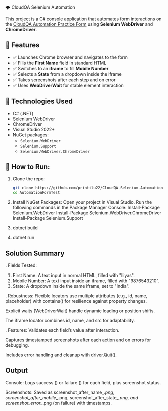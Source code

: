 🌩️ CloudQA Selenium Automation

This project is a C# console application that automates form interactions on the [CloudQA Automation Practice Form](https://app.cloudqa.io/home/AutomationPracticeForm) using **Selenium WebDriver** and **ChromeDriver**.

## 📌 Features

- ✅ Launches Chrome browser and navigates to the form
- ✅ Fills the **First Name** field in standard HTML
- ✅ Switches to an **iframe** to fill **Mobile Number**
- ✅ Selects a **State** from a dropdown inside the iframe
- ✅ Takes screenshots after each step and on error
- ✅ Uses **WebDriverWait** for stable element interaction

## 🔧 Technologies Used

- C# (.NET)
- Selenium WebDriver
- ChromeDriver
- Visual Studio 2022+
- NuGet packages:
  - `Selenium.WebDriver`
  - `Selenium.Support`
  - `Selenium.WebDriver.ChromeDriver`

## 🚀 How to Run:
1. Clone the repo:
   ```bash
   git clone https://github.com/printilu22/CloudQA-Selenium-Automation.git
   cd AutomationFormTest

2. Install NuGet Packages:
     Open your project in Visual Studio.
     Run the following commands in the Package Manager Console:
        Install-Package Selenium.WebDriver
        Install-Package Selenium.WebDriver.ChromeDriver
        Install-Package Selenium.Support
   
3. dotnet build
4. dotnet run


## Solution Summary

. Fields Tested:

1. First Name: A text input in normal HTML, filled with "Iliyas".
2. Mobile Number: A text input inside an iframe, filled with "9876543210".
3. State: A dropdown inside the same iframe, set to "India".

. Robustness:
Flexible locators use multiple attributes (e.g., id, name, placeholder) with contains() for resilience against property changes.

Explicit waits (WebDriverWait) handle dynamic loading or position shifts.

The iframe locator combines id, name, and src for adaptability.

. Features:
Validates each field’s value after interaction.

Captures timestamped screenshots after each action and on errors for debugging.

Includes error handling and cleanup with driver.Quit().


## Output
Console: Logs success () or failure () for each field, plus screenshot status.

Screenshots: Saved as screenshot_after_name_*.png, screenshot_after_mobile_*.png, screenshot_after_state_*.png, and screenshot_error_*.png (on failure) with timestamps.


       



